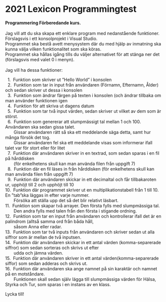# 2021 Lexicon Programmingtest

**Programmering Förberedande kurs.**<br />
<br />
Jag vill att du ska skapa ett enklare program med nedanstående funktioner. Förslagsvis i ett konsolprojekt i Visual Studio.<br /> 
Programmet ska bestå avett menysystem där du med hjälp av inmatning ska kunna välja vilken funktionalitet som ska köras.<br /> 
Programmet ska hållas igång tills du väljer alternativet för att stänga ner det (förslagsvis med valet 0 i menyn).<br /> 
<br />
Jag vill ha dessa funktioner:<br /> 

&nbsp;&nbsp;1.&nbsp;&nbsp;Funktion som skriver ut ”Hello World” i konsolen<br /> 
&nbsp;&nbsp;2.&nbsp;&nbsp;Funktion som tar in input från användaren (Förnamn, Efternamn, Ålder) och sedan skriver ut dessa i konsolen<br /> 
&nbsp;&nbsp;3.&nbsp;&nbsp;Funktion som ändrar färgen på texten i konsolen (och ändrar tillbaka om man använder funktionen igen<br /> 
&nbsp;&nbsp;4.&nbsp;&nbsp;Funktion för att skriva ut dagens datum<br /> 
&nbsp;&nbsp;5.&nbsp;&nbsp;Funktion som tar två input värden, sedan skriver ut vilket av dem som är störst.<br /> 
&nbsp;&nbsp;6.&nbsp;&nbsp;Funktion som genererar att slumpmässigt tal mellan 1 och 100. Användaren ska sedan gissa talet.<br />
&nbsp;&nbsp;&nbsp;&nbsp;&nbsp;&nbsp;&nbsp;Gissar användaren rätt så ska ett meddelande säga detta, samt hur många försök det tog.<br />
&nbsp;&nbsp;&nbsp;&nbsp;&nbsp;&nbsp;&nbsp;Gissar användaren fel ska ett meddelande visas som informerar ifall talet var för stort eller för litet<br />
&nbsp;&nbsp;7.&nbsp;&nbsp;Funktion där användaren skriver in en textrad, som sedan sparas i en fil på hårddisken<br />
&nbsp;&nbsp;&nbsp;&nbsp;&nbsp;&nbsp;&nbsp;(för enkelhetens skull kan man använda filen   från uppgift 7)<br /> 
&nbsp;&nbsp;8.&nbsp;&nbsp;Funktion där en fil läses in från hårddisken (för enkelhetens skull kan man använda filen från uppgift 7)<br /> 
&nbsp;&nbsp;9.&nbsp;&nbsp;Funktion där användaren skickar in ett decimaltal och får tillbakaroten ur, upphöjt till 2 och upphöjt till 10<br /> 
10.&nbsp;&nbsp;Funktion där programmet skriver ut en multiplikationstabell från 1 till 10. En ”tab”ska läggas in efter varje nummer.<br />
&nbsp;&nbsp;&nbsp;&nbsp;&nbsp;&nbsp;&nbsp;Försöka att ställa upp det så det blir relativt läsbart.<br /> 
11.&nbsp;&nbsp;Funktion som skapar två arrayer. Den första fylls med slumpmässiga tal.<br />
&nbsp;&nbsp;&nbsp;&nbsp;&nbsp;&nbsp;&nbsp;Den andra fylls med talen från den första i stigande ordning.<br /> 
12.&nbsp;&nbsp;Funktion som tar en input från användaren och kontrollerar ifall det är en palindrom (alltså samma ord från båda håll,<br />
&nbsp;&nbsp;&nbsp;&nbsp;&nbsp;&nbsp; såsom Anna eller radar.<br /> 
13.&nbsp;&nbsp;Funktion som tar två inputs från användaren och skriver sedan ut alla siffror som är mellan de två inputsen.<br /> 
14.&nbsp;&nbsp;Funktion där användaren skickar in ett antal värden (komma-separerade siffror) som sedan sorteras och skrivs ut efter<br />
&nbsp;&nbsp;&nbsp;&nbsp;&nbsp;&nbsp;&nbsp;udda och jämna värden.<br /> 
15.&nbsp;&nbsp;Funktion där användaren skriver in ett antal värden(komma-separerade siffor) som sedan adderas och skrivs ut.<br /> 
16.&nbsp;&nbsp;Funktion där användaren ska ange namnet på sin karaktär och namnet på en motståndare.<br />
&nbsp;&nbsp;&nbsp;&nbsp;&nbsp;&nbsp;&nbsp;Funktionen skall sedan själv lägga till slumpmässiga värden för Hälsa, Styrka och Tur, som sparas i en instans av en klass.<br /> 

Lycka till!<br /> 

